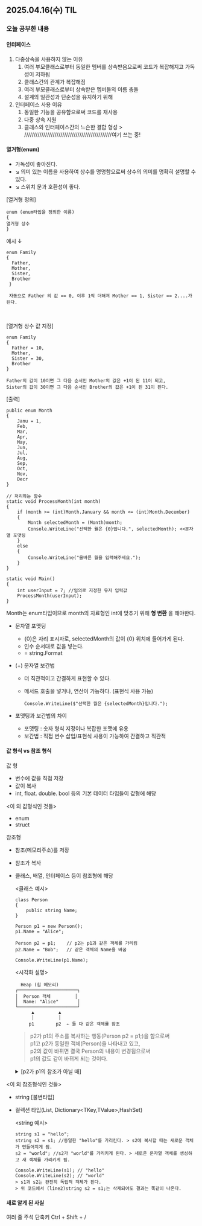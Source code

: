 ## 2025.04.16(수) TIL
### 오늘 공부한 내용

#### 인터페이스
1. 다중상속을 사용하지 않는 이유
     1. 여러 부모클래스로부터 동일한 멤버를 상속받음으로써 코드가 복잡해지고 가독성이 저하됨
     2. 클래스간의 관계가 복잡해짐
     3. 여러 부모클래스로부터 상속받은 멤버들의 이름 충돌
     4. 설계의 일관성과 단순성을 유지하기 위해
2. 인터페이스 사용 이유
     1. 동일한 기능을 공유함으로써 코드를 재사용
     2. 다중 상속 지원
     3. 클래스와 인터페이스간의 느슨한 결합 형성 > //////////////////////////////////////////////여기 쓰는 중!

#### 열거형(enum)
- 가독성이 좋아진다.
- ↘ 의미 있는 이름을 사용하여 상수를 명명함으로써 상수의 의미를 명확히 설명할 수 있다.
- ↘ 스위치 문과 호환성이 좋다.

[열거형 정의]

    enum (enum타입을 정의한 이름)
    {
    열거형 상수
    }
예시 ↓

    enum Family
    {
      Father,
      Mother,
      Sister,
      Brother
     }
  
     자동으로 Father 의 값 == 0, 이후 1씩 더해져 Mother == 1, Sister == 2....가 된다.
   <br>

[열거형 상수 값 지정]

    enum Family
    {
      Father = 10,
      Mother,
      Sister = 30,
      Brother
    }

    Father의 값이 10이면 그 다음 순서인 Mother의 값은 +1이 된 11이 되고,
    Sister의 값이 30이면 그 다음 순서인 Brother의 값은 +1이 된 31이 된다.

  [출력]
  
    public enum Month
    {
        Janu = 1,
        Feb,
        Mar,
        Apr,
        May,
        Jun,
        Jul,
        Aug,
        Sep,
        Oct,
        Nov,
        Decr
    }
    
    // 처리하는 함수
    static void ProcessMonth(int month)
    {
        if (month >= (int)Month.January && month <= (int)Month.December)
        {
            Month selectedMonth = (Month)month;
            Console.WriteLine("선택한 월은 {0}입니다.", selectedMonth); <<문자열 포맷팅
        }
        else
        {
            Console.WriteLine("올바른 월을 입력해주세요.");
        }
    }
    
    static void Main()
    {
        int userInput = 7; //임의로 지정한 유저 입력값
        ProcessMonth(userInput);
    }

Month는 enum타입이므로 month의 자료형인 int에 맞추기 위해 __형 변환__ 을 해야한다.
    
+ 문자열 포맷팅
  - {0}은 자리 표시자로, selectedMonth의 값이 {0} 위치에 들어가게 된다.
  - 인수 순서대로 값을 넣는다.
  - = string.Format

+ (+) 문자열 보간법
  - 더 직관적이고 간결하게 표현할 수 있다.
  - 메서드 호출을 넣거나, 연산이 가능하다. (표현식 사용 가능)
    
        Console.WriteLine($"선택한 월은 {selectedMonth}입니다.");

+ 포맷팅과 보간법의 차이
    - 포맷팅 : 숫자 형식 지정이나 복잡한 포맷에 유용
    - 보간법 : 직접 변수 삽입/표현식 사용이 가능하여 간결하고 직관적

#### 값 형식 vs 참조 형식
값 형
- 변수에 값을 직접 저장
- 값이 복사
- int, float. double. bool 등의 기본 데이터 타입들이 값형에 해당
  
<이 외 값형식인 것들>
- enum
- struct

참조형
- 참조(메모리주소)를 저장
- 참조가 복사
- 클래스, 배열, 인터페이스 등이 참조형에 해당

  <클래스 예시>
  
      class Person
      {
          public string Name;
      }
      
      Person p1 = new Person();
      p1.Name = "Alice";
      
      Person p2 = p1;    // p2는 p1과 같은 객체를 가리킴
      p2.Name = "Bob";   // 같은 객체의 Name을 바꿈

      Console.WriteLine(p1.Name);
  
  <시각화 설명>
  
        Heap (힙 메모리)
      ┌──────────────────────┐
      │  Person 객체         │
      │  Name: "Alice"       │
      └──────────────────────┘
            ▲         ▲
            │         │
           p1        p2  ← 둘 다 같은 객체를 참조

  > p2가 p1의 주소를 복사하는 행동(Person p2 = p1;)을 함으로써   
  > p1고 p2가 동일한 객체(Person)을 나타내고 있고,   
  > p2의 값이 바뀌면 결국 Person의 내용이 변경됨으로써   
  > p1의 값도 같이 바뀌게 되는 것이다.

  <details>
    <summary>[p2가 p1의 참조가 아닐 때]</summary>
    
      Person p1 = new Person();
      p1.Name = "Alice";
      
      Person p2 = new Person(); // 완전 새로운 객체
      p2.Name = "Bob";
      
      Console.WriteLine(p1.Name); // 결과값 : Alice
      Console.WriteLine(p2.Name); // 결과값 : Bob
  </details>

<이 외 참조형식인 것들>
- string [불변타입]
- 컬렉션 타입(List<T>, Dictionary<TKey,TValue>,HashSet<T>)

  <string 예시>
  
      string s1 = "hello";
      string s2 = s1; //동일한 "hello"를 가리킨다. > s2에 복사할 때는 새로운 객체가 만들어지게 됨.
      s2 = "world"; //s2가 "world"를 가리키게 된다. > 새로운 문자열 객체를 생성하고 새 객체를 가리키게 됨.
      
      Console.WriteLine(s1); // "hello"
      Console.WriteLine(s2); // "world"
      > s1과 s2는 완전히 독립적 객체가 된다.
      > 위 코드에서 (line2)string s2 = s1;는 삭제되어도 결과는 똑같이 나온다.


#### 새로 알게 된 사실
여러 줄 주석 단축키 Ctrl + Shift + /

